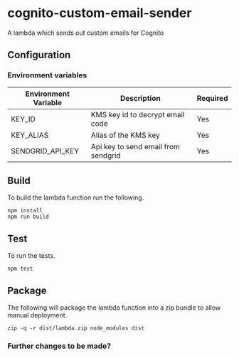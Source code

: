 # cognito-custom-email-sender

A lambda which sends out custom emails for Cognito


## Configuration

### Environment variables

| Environment Variable | Description | Required |
| --- | --- | --- |
| KEY_ID | KMS key id to decrypt email code | Yes |
| KEY_ALIAS | Alias of the KMS key | Yes |
| SENDGRID_API_KEY | Api key to send email from sendgrid | Yes |


## Build

To build the lambda function run the following.

```
npm install
npm run build
```

## Test

To run the tests.

```
npm test
```

## Package

The following will package the lambda function into a zip bundle to allow manual deployment.

```
zip -q -r dist/lambda.zip node_modules dist
```

### Further changes to be made?
